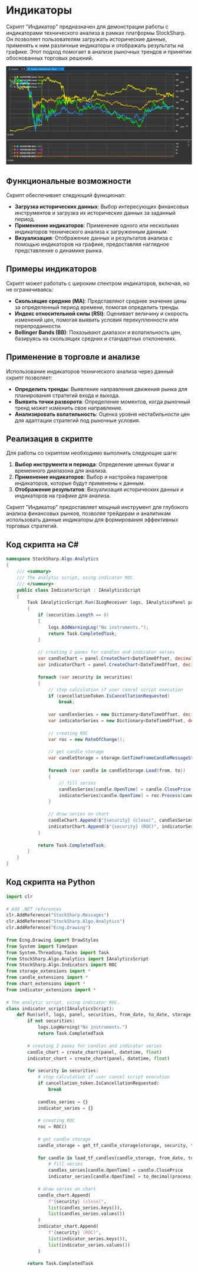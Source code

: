 # Индикаторы

Скрипт "Индикатор" предназначен для демонстрации работы с индикаторами технического анализа в рамках платформы StockSharp. Он позволяет пользователям загружать исторические данные, применять к ним различные индикаторы и отображать результаты на графике. Этот подход помогает в анализе рыночных трендов и принятии обоснованных торговых решений.

![hydra_analytics_indicator](../../../../images/hydra_analytics_indicator.png)

## Функциональные возможности

Скрипт обеспечивает следующий функционал:

- **Загрузка исторических данных**: Выбор интересующих финансовых инструментов и загрузка их исторических данных за заданный период.
- **Применение индикаторов**: Применение одного или нескольких индикаторов технического анализа к загруженным данным.
- **Визуализация**: Отображение данных и результатов анализа с помощью индикаторов на графике, предоставляя наглядное представление о динамике рынка.

## Примеры индикаторов

Скрипт может работать с широким спектром индикаторов, включая, но не ограничиваясь:

- **Скользящие средние (MA)**: Представляют среднее значение цены за определенный период времени, помогая определить тренды.
- **Индекс относительной силы (RSI)**: Оценивает величину и скорость изменений цен, помогая выявить условия перекупленности или перепроданности.
- **Bollinger Bands (BB)**: Показывают диапазон и волатильность цен, базируясь на скользящих средних и стандартных отклонениях.

## Применение в торговле и анализе

Использование индикаторов технического анализа через данный скрипт позволяет:

- **Определить тренды**: Выявление направления движения рынка для планирования стратегий входа и выхода.
- **Выявить точки разворота**: Определение моментов, когда рыночный тренд может изменить свое направление.
- **Анализировать волатильность**: Оценка уровня нестабильности цен для адаптации стратегий под рыночные условия.

## Реализация в скрипте

Для работы со скриптом необходимо выполнить следующие шаги:

1. **Выбор инструмента и периода**: Определение ценных бумаг и временного диапазона для анализа.
2. **Применение индикаторов**: Выбор и настройка параметров индикаторов, которые будут применены к данным.
3. **Отображение результатов**: Визуализация исторических данных и индикаторов на графике для анализа.

Скрипт "Индикатор" предоставляет мощный инструмент для глубокого анализа финансовых рынков, позволяя трейдерам и аналитикам использовать данные индикаторы для формирования эффективных торговых стратегий.

## Код скрипта на C#

```cs
namespace StockSharp.Algo.Analytics
{
	/// <summary>
	/// The analytic script, using indicator ROC.
	/// </summary>
	public class IndicatorScript : IAnalyticsScript
	{
		Task IAnalyticsScript.Run(ILogReceiver logs, IAnalyticsPanel panel, SecurityId[] securities, DateTime from, DateTime to, IStorageRegistry storage, IMarketDataDrive drive, StorageFormats format, TimeSpan timeFrame, CancellationToken cancellationToken)
		{
			if (securities.Length == 0)
			{
				logs.AddWarningLog("No instruments.");
				return Task.CompletedTask;
			}

			// creating 2 panes for candles and indicator series
			var candleChart = panel.CreateChart<DateTimeOffset, decimal>();
			var indicatorChart = panel.CreateChart<DateTimeOffset, decimal>();

			foreach (var security in securities)
			{
				// stop calculation if user cancel script execution
				if (cancellationToken.IsCancellationRequested)
					break;

				var candlesSeries = new Dictionary<DateTimeOffset, decimal>();
				var indicatorSeries = new Dictionary<DateTimeOffset, decimal>();

				// creating ROC
				var roc = new RateOfChange();

				// get candle storage
				var candleStorage = storage.GetTimeFrameCandleMessageStorage(security, timeFrame, drive, format);

				foreach (var candle in candleStorage.Load(from, to))
				{
					// fill series
					candlesSeries[candle.OpenTime] = candle.ClosePrice;
					indicatorSeries[candle.OpenTime] = roc.Process(candle).GetValue<decimal>();
				}

				// draw series on chart
				candleChart.Append($"{security} (close)", candlesSeries.Keys, candlesSeries.Values);
				indicatorChart.Append($"{security} (ROC)", indicatorSeries.Keys, indicatorSeries.Values);
			}

			return Task.CompletedTask;
		}
	}
}
```

## Код скрипта на Python

```python
import clr

# Add .NET references
clr.AddReference("StockSharp.Messages")
clr.AddReference("StockSharp.Algo.Analytics")
clr.AddReference("Ecng.Drawing")

from Ecng.Drawing import DrawStyles
from System import TimeSpan
from System.Threading.Tasks import Task
from StockSharp.Algo.Analytics import IAnalyticsScript
from StockSharp.Algo.Indicators import ROC
from storage_extensions import *
from candle_extensions import *
from chart_extensions import *
from indicator_extensions import *

# The analytic script, using indicator ROC.
class indicator_script(IAnalyticsScript):
	def Run(self, logs, panel, securities, from_date, to_date, storage, drive, format, time_frame, cancellation_token):
		if not securities:
			logs.LogWarning("No instruments.")
			return Task.CompletedTask

		# creating 2 panes for candles and indicator series
		candle_chart = create_chart(panel, datetime, float)
		indicator_chart = create_chart(panel, datetime, float)

		for security in securities:
			# stop calculation if user cancel script execution
			if cancellation_token.IsCancellationRequested:
				break

			candles_series = {}
			indicator_series = {}

			# creating ROC
			roc = ROC()

			# get candle storage
			candle_storage = get_tf_candle_storage(storage, security, time_frame, drive, format)

			for candle in load_tf_candles(candle_storage, from_date, to_date):
				# fill series
				candles_series[candle.OpenTime] = candle.ClosePrice
				indicator_series[candle.OpenTime] = to_decimal(process_with_candle(roc, candle))

			# draw series on chart
			candle_chart.Append(
				f"{security} (close)",
				list(candles_series.keys()),
				list(candles_series.values())
			)
			indicator_chart.Append(
				f"{security} (ROC)",
				list(indicator_series.keys()),
				list(indicator_series.values())
			)

		return Task.CompletedTask
```